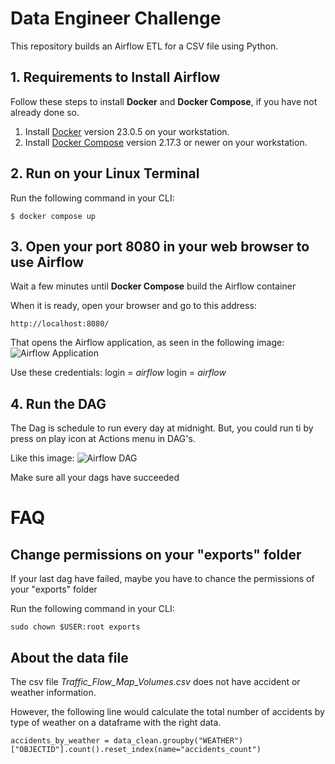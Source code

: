 # Data Engineer Challenge

This repository builds an Airflow ETL for a CSV file using Python.

## 1. Requirements to Install Airflow

Follow these steps to install **Docker** and **Docker Compose**, if you have not already done so.

1. Install [Docker](https://docs.docker.com/engine/install/) version 23.0.5 on your workstation.
2. Install [Docker Compose](https://docs.docker.com/compose/install/) version 2.17.3 or newer on your workstation.

## 2. Run on your Linux Terminal

Run the following command in your CLI:

`$ docker compose up`

## 3. Open your port 8080 in your web browser to use Airflow

Wait a few minutes until **Docker Compose** build the Airflow container

When it is ready, open your browser  and go to this address:

`http://localhost:8080/`

That opens the Airflow application, as seen in the following image:
![Airflow Application](https://user-images.githubusercontent.com/43504731/235488613-afd057b4-beb4-4dcc-b61b-d9e7e1fb5cf7.png)

Use these credentials:
login = *airflow*
login = *airflow*

## 4. Run the DAG

The Dag is schedule to run every day at midnight. But, you could run ti by press on play icon at Actions menu in DAG's.

Like this image:
![Airflow DAG](https://user-images.githubusercontent.com/43504731/235488761-c3af4bf0-4be8-4e4e-bd8b-441076b646b4.png)

Make sure all your dags have succeeded

# FAQ

## Change permissions on your "exports" folder

If your last dag have failed, maybe you have to chance the permissions of your "exports" folder

Run the following command in your CLI:

`sudo chown $USER:root exports`

## About the data file

The csv file *Traffic_Flow_Map_Volumes.csv* does not have accident or weather information.

However, the following line would calculate the total number of accidents by type of weather on a dataframe with the right data.

`accidents_by_weather = data_clean.groupby("WEATHER")["OBJECTID"].count().reset_index(name="accidents_count")`
